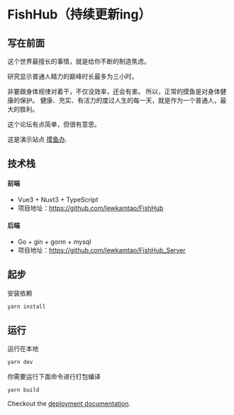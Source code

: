 # FishHub（持续更新ing）
## 写在前面
这个世界最擅长的事情，就是给你不断的制造焦虑。

研究显示普通人精力的巅峰时长最多为三小时。 

非要跟身体规律对着干，不仅没效率，还会有害。 所以，正常的摸鱼是对身体健康的保护。
健康、充实、有活力的度过人生的每一天，就是作为一个普通人，最大的胜利。

这个论坛有点简单，但很有意思。

这是演示站点 [摸鱼办](https://fish.tngeek.com).

## 技术栈

#### 前端
  - Vue3 + Nuxt3 + TypeScript
  - 项目地址：https://github.com/lewkamtao/FishHub

#### 后端
  - Go + gin + gorm + mysql
  - 项目地址：https://github.com/lewkamtao/FishHub_Server

## 起步

安装依赖

```bash
yarn install
```

## 运行

运行在本地

```bash
yarn dev
```

你需要运行下面命令进行打包编译

```bash
yarn build
```

Checkout the [deployment documentation](https://v3.nuxtjs.org/docs/deployment).
